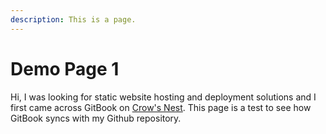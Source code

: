 ```yaml
---
description: This is a page.
---
```


# Demo Page 1

Hi, I was looking for static website hosting and deployment solutions and I first came across GitBook on [Crow's Nest](https://www.crow.rip/).  This page is a test to see how GitBook syncs with my Github repository.
